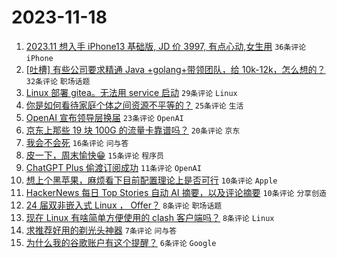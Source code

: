 # 2023-11-18

1. [2023.11 想入手 iPhone13 基础版, JD 价 3997, 有点心动,女生用](https://www.v2ex.com/t/992986) `36条评论` `iPhone`
1. [[吐槽] 有些公司要求精通 Java +golang+带领团队，给 10k-12k，怎么想的？](https://www.v2ex.com/t/992979) `32条评论` `职场话题`
1. [Linux 部署 gitea。无法用 service 启动](https://www.v2ex.com/t/992990) `29条评论` `Linux`
1. [你是如何看待家庭个体之间资源不平等的？](https://www.v2ex.com/t/992972) `25条评论` `生活`
1. [OpenAI 宣布领导层换届](https://www.v2ex.com/t/992983) `23条评论` `OpenAI`
1. [京东上那些 19 块 100G 的流量卡靠谱吗？](https://www.v2ex.com/t/992998) `20条评论` `京东`
1. [我会不会死](https://www.v2ex.com/t/993006) `16条评论` `问与答`
1. [皮一下，周末愉快😁](https://www.v2ex.com/t/992974) `15条评论` `程序员`
1. [ChatGPT Plus 偷渡订阅成功](https://www.v2ex.com/t/992980) `11条评论` `OpenAI`
1. [想上个黑苹果，麻烦看下目前配置理论上是否可行](https://www.v2ex.com/t/993015) `10条评论` `Apple`
1. [HackerNews 每日 Top Stories 自动 AI 摘要，以及评论摘要](https://www.v2ex.com/t/992988) `10条评论` `分享创造`
1. [24 届双非嵌入式 Linux ， Offer？](https://www.v2ex.com/t/993003) `8条评论` `职场话题`
1. [现在 Linux 有啥简单方便使用的 clash 客户端吗？](https://www.v2ex.com/t/992992) `8条评论` `Linux`
1. [求推荐好用的剃光头神器](https://www.v2ex.com/t/993022) `7条评论` `问与答`
1. [为什么我的谷歌账户有这个提醒？](https://www.v2ex.com/t/992991) `6条评论` `Google`
